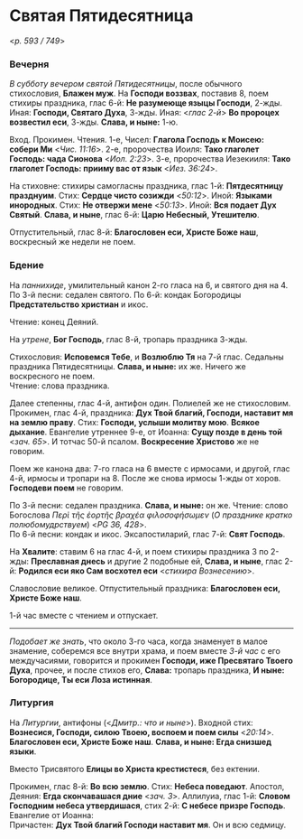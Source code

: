 
# Святая Пятидесятница

<*p. 593 / 749*>

### Вечерня

*В субботу вечером святой Пятидесятницы*, после обычного стихословия, **Блажен муж**. 
На **Господи воззвах**, поставив 8, поем стихиры праздника, глас 6-й: 
**Не разумеюще языцы Господи**, 2-жды. Иная: **Господи, Святаго Духа**, 3-жды. 
Иная: <*глас 2-й*> **Во пророцех возвестил еси**, 3-жды. **Слава, и ныне:** 1-ю. 

Вход. Прокимен. Чтения. 1-е, Чисел: **Глагола Господь к Моисею: собери Ми** <*Чис. 11:16*>. 
2-е, пророчества Иоиля: **Тако глаголет Господь: чада Сионова** <*Иол. 2:23*>. 
3-е, пророчества Иезекииля: **Тако глаголет Господь: прииму вас от язык** <*Иез. 36:24*>.

На стиховне: стихиры самогласны праздника, глас 1-й: **Пятдесятницу празднуим**.
Стих: **Сердце чисто созижди** <*50:12*>. Иной: **Языками инородных**. 
Стих: **Не отвержи мене** <*50:13*>. Иной: **Вся подает Дух Святый**. 
**Слава, и ныне**, глас 6-й: **Царю Небесный, Утешителю**.   

Отпустительный, глас 8-й: **Благословен еси, Христе Боже наш**, воскресный же недели не поем.  

### Бдение

На *паннихиде*, умилительный канон 2-го гласа на 6, и святого дня на 4.   
По 3-й песни: седален святого. 
По 6-й: кондак Богородицы **Предстательство христиан** и икос.  

Чтение: конец Деяний.   

На *утрене*, **Бог Господь**, глас 8-й, тропарь праздника 3-жды.
 
Стихословия: **Исповемся Тебе**, и **Возлюблю Тя** на 7-й глас. Седальны праздника Пятидесятницы. 
**Слава, и ныне:** их же. Ничего же воскресного не поем.  
Чтение: слова праздника. 

Далее степенны, глас 4-й, антифон один. Полиелей же не стихословим. Прокимен, глас 4-й, праздника: 
**Дух Твой благий, Господи, наставит мя на землю праву**. Стих: **Господи, услыши молитву мою**. 
**Всякое дыхание**. Евангелие утреннее 9-е, от Иоанна: **Сущу позде в день той** <*зач. 65*>. 
И тотчас 50-й псалом. **Воскресение Христово** же не говорим. 

Поем же канона два: 7-го гласа на 6 вместе с ирмосами, и другой, глас 4-й, ирмосы и тропари на 8. 
После же снова ирмосы 1-жды от хоров. **Господеви поем** не говорим. 
 
По 3-й песни: седален праздника. **Слава, и ныне:** он же. Чтение: слово Богослова 
*Περὶ τῆς ἑορτῆς βραχέα φιλοσοφήσωμεν* (*О празднике кратко полюбомудрствуем*) <*PG 36, 428*>.    
По 6-й песни: кондак и икос. 
Эксапостиларий, глас 7-й: **Свят Господь**. 

На **Хвалите**: ставим 6 на глас 4-й, и поем стихиры праздника 3 по 2-жды: **Преславная днесь** и 
другие 2 подобные ей, **Слава, и ныне**, глас 2-й: **Родился еси яко Сам восхотел еси** <*стихира Вознесению*>. 

Славословие великое. Отпустительный праздника: **Благословен еси, Христе Боже наш**. 

1-й час вместе с чтением и отпускает. 

--- 

*Подобает же знать*, что около 3-го часа, когда знаменует в малое знамение, соберемся все внутри храма, 
и поем вместе *3-й час* с его междучасиями, говорится и прокимен **Господи, иже Пресвятаго Твоего Духа**, 
прочее, и после стихов его, **Слава:** тропарь праздника, **И ныне: Богородице, Ты еси 
Лоза истинная**.  

### Литургия

На *Литургии*, антифоны (<*Дмитр.: что и ныне*>).
Входной стих: **Вознесися, Господи, силою Твоею, воспоем и поем силы** <*20:14*>.
**Благословен еси, Христе Боже наш**. **Слава, и ныне: Егда снизшед языки**.
 
Вместо Трисвятого **Елицы во Христа крестистеся**, без ектении. 

Прокимен, глас 8-й: **Во всю землю**. Стих: **Небеса поведают**. 
Апостол, Деяния: **Егда скончавашася дние** <*зач. 3*>. 
Аллилуиа, глас 1-й: **Словом Господним небеса утвердишася**, стих 2-й: **С небесе призре Господь**.  
Евангелие от Иоанна:  
Причастен: **Дух Твой благий Господи наставит мя**. Он и всю седмицу.  
